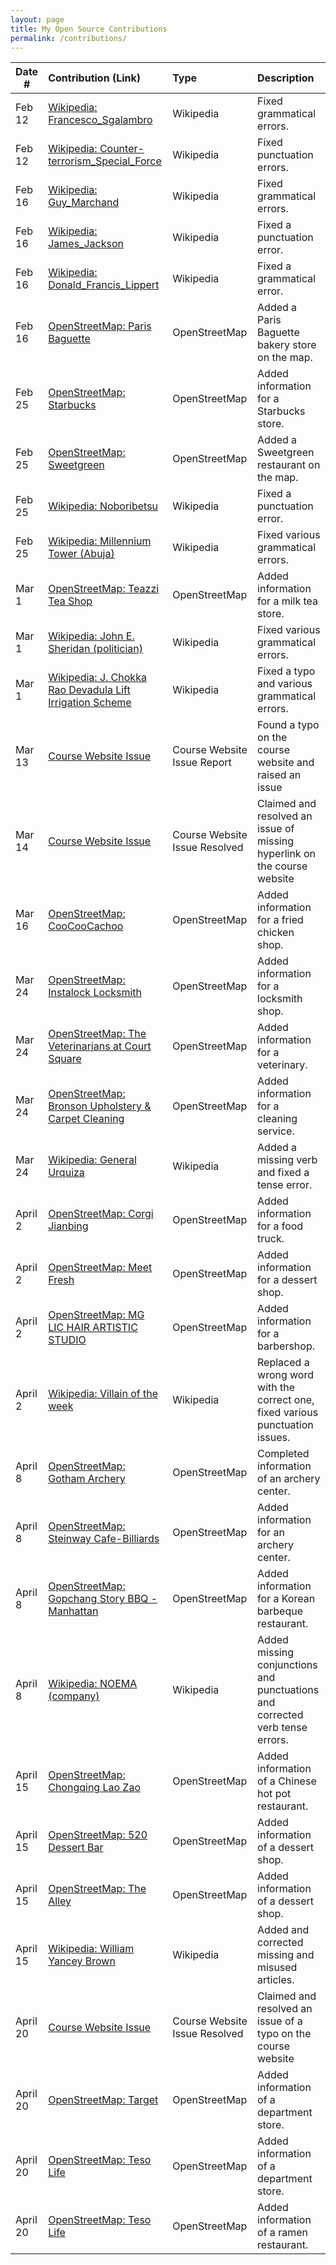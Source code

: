 ```yaml
---
layout: page
title: My Open Source Contributions
permalink: /contributions/
---
```


<!--
Type of the contribution should be "Wikipedia edit", "OpenStreet Map feature", "Documentation", "Course website", "Blog",
"Browser Add-on", etc.

The description should include a brief summary of what you did.

The link should bring us to a public page that shows your contribution. 

Replace the first row with your own contribution. 

-->





| Date #       | Contribution (Link)  | Type  | Description |
|---|:---|:---|:---|
| Feb 12   | [Wikipedia: Francesco_Sgalambro](https://en.wikipedia.org/wiki/Francesco_Sgalambro)    | Wikipedia    |   Fixed grammatical errors.    |
|  Feb 12   | [Wikipedia: Counter-terrorism_Special_Force](https://en.wikipedia.org/wiki/Counter-terrorism_Special_Force)    | Wikipedia    | Fixed punctuation errors.     |
|  Feb 16  |  [Wikipedia: Guy_Marchand](https://en.wikipedia.org/wiki/Guy_Marchand)   |  Wikipedia   |  Fixed grammatical errors.   |
|  Feb 16  |  [Wikipedia: James_Jackson](https://en.wikipedia.org/wiki/James_Jackson_(American_football))   |  Wikipedia   |  Fixed a punctuation error.   |
|  Feb 16  |  [Wikipedia: Donald_Francis_Lippert](https://en.wikipedia.org/wiki/Donald_Francis_Lippert)   |  Wikipedia   |  Fixed a grammatical error.   |
|  Feb 16  |  [OpenStreetMap: Paris Baguette](https://www.openstreetmap.org/changeset/132657003)   |  OpenStreetMap   |  Added a Paris Baguette bakery store on the map.   |
|  Feb 25  |  [OpenStreetMap: Starbucks](https://www.openstreetmap.org/changeset/133021174)   |  OpenStreetMap   |  Added information for a Starbucks store.   |
|  Feb 25  |  [OpenStreetMap: Sweetgreen](https://www.openstreetmap.org/changeset/133021333#map=19/40.74743/-73.94254)   |  OpenStreetMap   |  Added a Sweetgreen restaurant on the map.   |
|  Feb 25  |  [Wikipedia: Noboribetsu](https://en.wikipedia.org/wiki/Noboribetsu)   |  Wikipedia   |  Fixed a punctuation error.  |
|  Feb 25  |  [Wikipedia: Millennium Tower (Abuja)](https://en.wikipedia.org/wiki/Millennium_Tower_(Abuja))   |  Wikipedia   |  Fixed various grammatical errors.  |
|  Mar 1 |  [OpenStreetMap: Teazzi Tea Shop](https://www.openstreetmap.org/changeset/133195349#map=19/40.74792/-73.94226)   |  OpenStreetMap   |  Added information for a milk tea store.   |
|  Mar 1  |  [Wikipedia: John E. Sheridan (politician)](https://en.wikipedia.org/wiki/John_E._Sheridan_(politician))   |  Wikipedia   |  Fixed various grammatical errors.  |
|  Mar 1  |  [Wikipedia: J. Chokka Rao Devadula Lift Irrigation Scheme](https://en.wikipedia.org/wiki/J._Chokka_Rao_Devadula_Lift_Irrigation_Scheme)  |  Wikipedia  |  Fixed a typo and various grammatical errors.  |
|  Mar 13  |  [Course Website Issue](https://github.com/joannakl/ossd/issues/62)   |  Course Website Issue Report   |  Found a typo on the course website and raised an issue  |
|  Mar 14  |  [Course Website Issue](https://github.com/joannakl/ossd/issues/62)   |  Course Website Issue Resolved  |  Claimed and resolved an issue of missing hyperlink on the course website |
|  Mar 16 |  [OpenStreetMap: CooCooCachoo](https://www.openstreetmap.org/changeset/133761883)   |  OpenStreetMap   |  Added information for a fried chicken shop.   |
|  Mar 24 |  [OpenStreetMap: Instalock Locksmith](https://www.openstreetmap.org/changeset/134086180)   |  OpenStreetMap   |  Added information for a locksmith shop.   |
|  Mar 24 |  [OpenStreetMap: The Veterinarians at Court Square](https://www.openstreetmap.org/changeset/134086275)   |  OpenStreetMap   |  Added information for a veterinary.   |
|  Mar 24 |  [OpenStreetMap: Bronson Upholstery & Carpet Cleaning](https://www.openstreetmap.org/edit#map=21/40.74681/-73.94179)   |  OpenStreetMap   |  Added information for a cleaning service.   |
|  Mar 24  |  [Wikipedia: General Urquiza](https://en.wikipedia.org/wiki/General_Urquiza)   |  Wikipedia   |  Added a missing verb and fixed a tense error.  |
|  April 2 |  [OpenStreetMap: Corgi Jianbing](https://www.openstreetmap.org/changeset/134431118)   |  OpenStreetMap   |  Added information for a food truck.   |
|  April 2 |  [OpenStreetMap: Meet Fresh](https://www.openstreetmap.org/changeset/134431270)   |  OpenStreetMap   |  Added information for a dessert shop.   |
|  April 2 |  [OpenStreetMap: MG LIC HAIR ARTISTIC STUDIO](https://www.openstreetmap.org/changeset/134431333)   |  OpenStreetMap   |  Added information for a barbershop.   |
|  April 2  |  [Wikipedia: Villain of the week](https://en.wikipedia.org/wiki/Villain_of_the_week)   |  Wikipedia   |  Replaced a wrong word with the correct one, fixed various punctuation issues.  |
|  April 8 |  [OpenStreetMap: Gotham Archery](https://www.openstreetmap.org/changeset/134669861)   |  OpenStreetMap   |  Completed information of an archery center.  |
|  April 8 |  [OpenStreetMap: Steinway Cafe-Billiards](https://www.openstreetmap.org/changeset/134669996)   |  OpenStreetMap   |  Added information for an archery center.  |
|  April 8 |  [OpenStreetMap: Gopchang Story BBQ - Manhattan](https://www.openstreetmap.org/changeset/134670129)   |  OpenStreetMap   |  Added information for a Korean barbeque restaurant.  |
|  April 8 |  [Wikipedia: NOEMA (company)](https://en.wikipedia.org/wiki/NOEMA_(company))   |  Wikipedia   |  Added missing conjunctions and punctuations and corrected verb tense errors.  |
|  April 15 |  [OpenStreetMap: Chongqing Lao Zao](https://www.openstreetmap.org/changeset/134959859)   |  OpenStreetMap   |  Added information of a Chinese hot pot restaurant.  |
|  April 15 |  [OpenStreetMap: 520 Dessert Bar](https://www.openstreetmap.org/changeset/134959940)   |  OpenStreetMap   |  Added information of a dessert shop.  |
|  April 15 |  [OpenStreetMap: The Alley](https://www.openstreetmap.org/changeset/134960038)   |  OpenStreetMap   |  Added information of a dessert shop.  |
|  April 15 |  [Wikipedia: William Yancey Brown](https://en.wikipedia.org/wiki/William_Yancey_Brown)   |  Wikipedia   |  Added and corrected missing and misused articles.  |
|  April 20  |  [Course Website Issue](https://github.com/joannakl/ossd/issues/71)   |  Course Website Issue Resolved  |  Claimed and resolved an issue of a typo on the course website |
|  April 20 |  [OpenStreetMap: Target](https://www.openstreetmap.org/changeset/135166096#map=18/40.74705/-73.94481)   |  OpenStreetMap   |  Added information of a department store.  |
|  April 20 |  [OpenStreetMap: Teso Life](https://www.openstreetmap.org/changeset/135166201)   |  OpenStreetMap   |  Added information of a department store.  |
|  April 20 |  [OpenStreetMap: Teso Life](https://www.openstreetmap.org/changeset/135166328)   |  OpenStreetMap   |  Added information of a ramen restaurant.  |